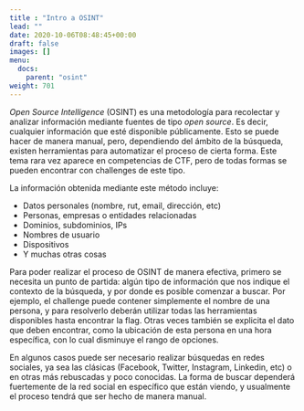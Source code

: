 ```yaml
---
title : "Intro a OSINT"
lead: ""
date: 2020-10-06T08:48:45+00:00
draft: false
images: []
menu:
  docs:
    parent: "osint"
weight: 701
---
```


_Open Source Intelligence_ (OSINT) es una metodología para recolectar y analizar información mediante fuentes
de tipo _open source_. Es decir, cualquier información que esté disponible públicamente.
Esto se puede hacer de manera manual, pero, dependiendo del ámbito de la búsqueda, existen herramientas
para automatizar el proceso de cierta forma. Este tema rara vez aparece en competencias de CTF, pero de todas
formas se pueden encontrar con challenges de este tipo.

<!-- CC5325{4pun73_f149} -->

La información obtenida mediante este método incluye:
* Datos personales (nombre, rut, email, dirección, etc)
* Personas, empresas o entidades relacionadas
* Dominios, subdominios, IPs
* Nombres de usuario
* Dispositivos
* Y muchas otras cosas

Para poder realizar el proceso de OSINT de manera efectiva, primero se necesita un punto de partida:
algún tipo de información que nos indique el contexto de la búsqueda, y por donde es posible comenzar
a buscar. Por ejemplo, el challenge puede contener simplemente el nombre de una persona, y para resolverlo
deberán utilizar todas las herramientas disponibles hasta encontrar la flag. Otras veces también se explicita
el dato que deben encontrar, como la ubicación de esta persona en una hora específica,
con lo cual disminuye el rango de opciones.

En algunos casos puede ser necesario realizar búsquedas en redes sociales, ya sea las clásicas (Facebook,
Twitter, Instagram, Linkedin, etc) o en otras más rebuscadas y poco conocidas.
La forma de buscar dependerá fuertemente de la red social en específico que están viendo, y usualmente
el proceso tendrá que ser hecho de manera manual.
